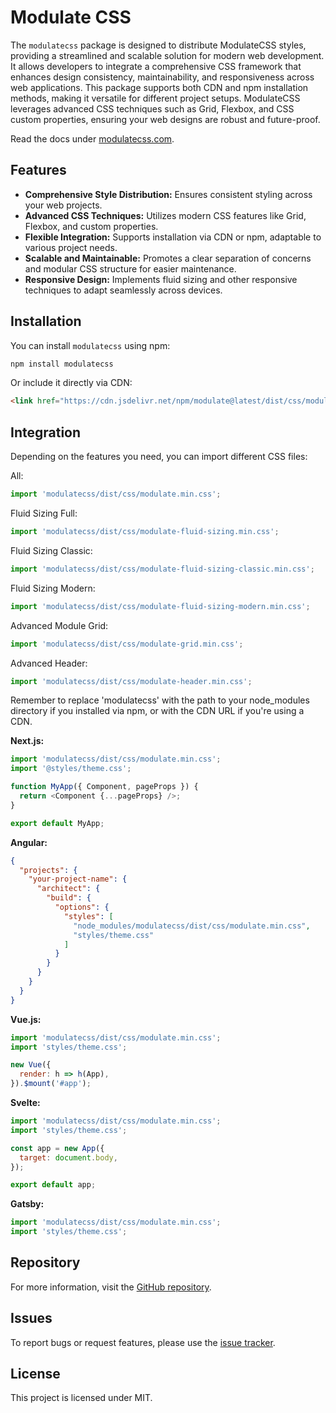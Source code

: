 # Modulate CSS

The `modulatecss` package is designed to distribute ModulateCSS styles, providing a streamlined and scalable solution for modern web development. It allows developers to integrate a comprehensive CSS framework that enhances design consistency, maintainability, and responsiveness across web applications. This package supports both CDN and npm installation methods, making it versatile for different project setups. ModulateCSS leverages advanced CSS techniques such as Grid, Flexbox, and CSS custom properties, ensuring your web designs are robust and future-proof.

Read the docs under [modulatecss.com](https://modulatecss.com/).

## Features
- **Comprehensive Style Distribution:** Ensures consistent styling across your web projects.
- **Advanced CSS Techniques:** Utilizes modern CSS features like Grid, Flexbox, and custom properties.
- **Flexible Integration:** Supports installation via CDN or npm, adaptable to various project needs.
- **Scalable and Maintainable:** Promotes a clear separation of concerns and modular CSS structure for easier maintenance.
- **Responsive Design:** Implements fluid sizing and other responsive techniques to adapt seamlessly across devices.

## Installation
You can install `modulatecss` using npm:

```bash
npm install modulatecss
```

Or include it directly via CDN:

```html
<link href="https://cdn.jsdelivr.net/npm/modulate@latest/dist/css/modulate.min.css" rel="stylesheet">
```

## Integration

Depending on the features you need, you can import different CSS files:

All:
```js
import 'modulatecss/dist/css/modulate.min.css';
```

Fluid Sizing Full:
```js
import 'modulatecss/dist/css/modulate-fluid-sizing.min.css';
```

Fluid Sizing Classic:
```js
import 'modulatecss/dist/css/modulate-fluid-sizing-classic.min.css';
```

Fluid Sizing Modern:
```js
import 'modulatecss/dist/css/modulate-fluid-sizing-modern.min.css';
```

Advanced Module Grid:
```js
import 'modulatecss/dist/css/modulate-grid.min.css';
```

Advanced Header:
```js
import 'modulatecss/dist/css/modulate-header.min.css';
```

Remember to replace 'modulatecss' with the path to your node_modules directory if you installed via npm, or with the CDN URL if you're using a CDN.


**Next.js:**

```javascript
import 'modulatecss/dist/css/modulate.min.css';
import '@styles/theme.css';

function MyApp({ Component, pageProps }) {
  return <Component {...pageProps} />;
}

export default MyApp;
```

**Angular:**

```json
{
  "projects": {
    "your-project-name": {
      "architect": {
        "build": {
          "options": {
            "styles": [
              "node_modules/modulatecss/dist/css/modulate.min.css",
              "styles/theme.css"
            ]
          }
        }
      }
    }
  }
}
```

**Vue.js:**

```javascript
import 'modulatecss/dist/css/modulate.min.css';
import 'styles/theme.css';

new Vue({
  render: h => h(App),
}).$mount('#app');
```

**Svelte:**

```javascript
import 'modulatecss/dist/css/modulate.min.css';
import 'styles/theme.css';

const app = new App({
  target: document.body,
});

export default app;
```

**Gatsby:**

```javascript
import 'modulatecss/dist/css/modulate.min.css';
import 'styles/theme.css';
```

## Repository
For more information, visit the [GitHub repository](https://github.com/byteyard/modulatecss).

## Issues
To report bugs or request features, please use the [issue tracker](https://github.com/byteyard/modulatecss/issues).

## License
This project is licensed under MIT.
